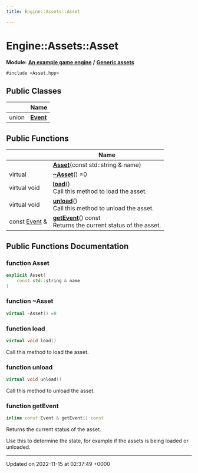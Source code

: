 ```yaml
---
title: Engine::Assets::Asset

---
```


# Engine::Assets::Asset

**Module:** **[An example game engine](/modules/group__Engine.md)** **/** **[Generic assets](/modules/group__Assets.md)**






`#include <Asset.hpp>`

## Public Classes

|                | Name           |
| -------------- | -------------- |
| union | **[Event](/classes/unionEngine_1_1Assets_1_1Asset_1_1Event.md)**  |

## Public Functions

|                | Name           |
| -------------- | -------------- |
| | **[Asset](/classes/classEngine_1_1Assets_1_1Asset.md#function-asset)**(const std::string & name) |
| virtual | **[~Asset](/classes/classEngine_1_1Assets_1_1Asset.md#function-~asset)**() =0 |
| virtual void | **[load](/classes/classEngine_1_1Assets_1_1Asset.md#function-load)**()<br>Call this method to load the asset.  |
| virtual void | **[unload](/classes/classEngine_1_1Assets_1_1Asset.md#function-unload)**()<br>Call this method to unload the asset.  |
| const [Event](/classes/unionEngine_1_1Assets_1_1Asset_1_1Event.md) & | **[getEvent](/classes/classEngine_1_1Assets_1_1Asset.md#function-getevent)**() const<br>Returns the current status of the asset.  |

## Public Functions Documentation

### function Asset

```cpp
explicit Asset(
    const std::string & name
)
```


### function ~Asset

```cpp
virtual ~Asset() =0
```


### function load

```cpp
virtual void load()
```

Call this method to load the asset. 

### function unload

```cpp
virtual void unload()
```

Call this method to unload the asset. 

### function getEvent

```cpp
inline const Event & getEvent() const
```

Returns the current status of the asset. 

Use this to determine the state, for example if the assets is being loaded or unloaded. 


-------------------------------

Updated on 2022-11-15 at 02:37:49 +0000
